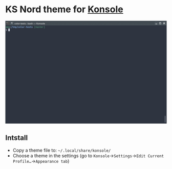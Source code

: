 # KS Nord theme for [Konsole](https://konsole.kde.org/)


<p align="center">
<img src="./screenshot.gif" width="1190"></img>
</p>


## Intstall

 - Copy a theme file to: `~/.local/share/konsole/`
 - Choose a theme in the settings (go to `Konsole`->`Settings`->`Edit Current Profile…`->`Appearance tab`)
